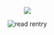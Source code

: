 <p align="center"> 
    <img src="https://komarev.com/ghpvc/?username=WindArchCookie&label=The+darkness+will+vanish!&color=989855&style=flat-circle"/>
<p align="center">
</p>
<p align="center">
<img src="https://i.postimg.cc/C5CM0bPj/68747470733a2f2f66696c65732e636174626f782e6d6f652f66363438616b2e706e67.png" alt="read rentry">
<p align="center">



